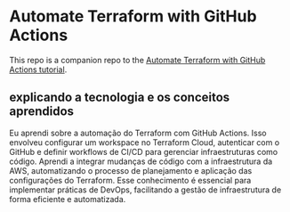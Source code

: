 # Automate Terraform with GitHub Actions

This repo is a companion repo to the [Automate Terraform with GitHub Actions tutorial](https://developer.hashicorp.com/terraform/tutorials/automation/github-actions).

## explicando a tecnologia e os conceitos aprendidos

Eu aprendi sobre a automação do Terraform com GitHub Actions. Isso envolveu configurar um workspace no Terraform Cloud, autenticar com o GitHub e definir workflows de CI/CD para gerenciar infraestruturas como código. Aprendi a integrar mudanças de código com a infraestrutura da AWS, automatizando o processo de planejamento e aplicação das configurações do Terraform. Esse conhecimento é essencial para implementar práticas de DevOps, facilitando a gestão de infraestrutura de forma eficiente e automatizada.
